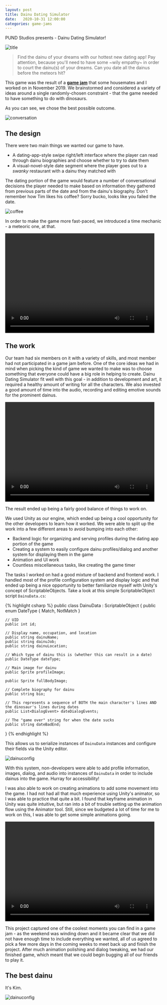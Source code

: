 ```yaml
---
layout: post
title: Dainu Dating Simulator
date:   2020-10-31 12:00:00
categories: game-jams
---
```


PUND Studios presents - Dainu Dating Simulator!

![title](/static/img/DainuDatingSim/title.png)

<blockquote>
Find the dainu of your dreams with our hottest new dating app! Pay attention, because you'll need to have some ~wily empathy~ in order to court the dainu(s) of your dreams. Can you date all the dainus before the meteors hit?
</blockquote>

This game was the result of a [**game jam**](https://en.wikipedia.org/wiki/Game_jam) that some housemates and I worked on in November 2019. We brainstormed and considered a variety of ideas around a single randomly-chosen constraint - that the game needed to have something to do with dinosaurs. 

As you can see, we chose the best possible outcome. 

![conversation](/static/img/DainuDatingSim/tracyConversation.png)

## The design

There were two main things we wanted our game to have. 
<ul>
<li>A dating-app-style swipe right/left interface where the player can read through dainu biographies and choose whether to try to date them</li>
<li>A visual-novel-style date segment where the player goes out to a <em>swanky</em> restaurant with a dainu they matched with</li>
</ul>

The dating portion of the game would feature a number of conversational decisions the player needed to make based on information they gathered from previous parts of the date and from the dainu's biography. Don't remember how Tim likes his coffee? Sorry bucko, looks like you failed the date. 

![coffee](/static/img/DainuDatingSim/theodoreCoffee.png)

In order to make the game more fast-paced, we introduced a time mechanic - a meteoric one, at that. 

<video class="center-block" width="480" height="320" controls="controls">
  <source src="/static/img/DainuDatingSim/timer.mp4" type="video/mp4">
</video>

## The work

Our team had six members on it with a variety of skills, and most member had not participated in a game jam before. One of the core ideas we had in mind when picking the kind of game we wanted to make was to choose something that everyone could have a big role in helping to create. Dainu Dating Simulator fit well with this goal - in addition to development and art, it required a healthy amount of writing for all the characters. We also invested a good amount of time into the audio, recording and editing emotive sounds for the prominent dainus.  

<video class="center-block" width="480" height="320" controls="controls">
  <source src="/static/img/DainuDatingSim/reaction.mp4" type="video/mp4">
</video>

The result ended up being a fairly good balance of things to work on. 

We used Unity as our engine, which ended up being a cool opportunity for the other developers to learn how it worked. We were able to split up the work into a few different areas to avoid bumping into each other:
<ul>
<li>Backend logic for organizing and serving profiles during the dating app portion of the game</li>
<li>Creating a system to easily configure dainu profiles/dialog and another system for displaying them in the game</li>
<li>Animation and UI work</li>
<li>Countless miscellaneous tasks, like creating the game timer</li>
</ul>

The tasks I worked on had a good mixture of backend and frontend work. I handled most of the profile configuration system and display logic and that ended up being a nice opportunity to better familiarize myself with Unity's concept of ScriptableObjects. Take a look at this simple ScriptableObject script `DainuData.cs`: 

{% highlight csharp %}
public class DainuData : ScriptableObject {
    public enum DateType {
        Match, 
        NotMatch
    }

    // UID
    public int id;

    // Display name, occupation, and location
    public string dainuName;
    public string dainuJob;
    public string dainuLocation;

    // Which type of dainu this is (whether this can result in a date)
    public DateType dateType;

    // Main image for dainu
    public Sprite profileImage;

    public Sprite fullBodyImage;

    // Complete biography for dainu
    public string bio;

    // This represents a sequence of BOTH the main character's lines AND the dinosaur's lines during dates
    public List<DialogEvent> dateDialogEvents;

    // The "game over" string for when the date sucks
    public string dateBadEnd;
}
{% endhighlight %}

This allows us to serialize instances of `DainuData` instances and configure their fields via the Unity editor. 

![dainuconfig](/static/img/DainuDatingSim/dainuConfig.png)

With this system, non-developers were able to add profile information, images, dialog, and audio into instances of `DainuData` in order to include dainus into the game. Hurray for accessibility! 

I was also able to work on creating animations to add some movement into the game. I had not had all that much experience using Unity's animator, so I was able to practice that quite a bit. I found that keyframe animation in Unity was quite intuitive, but ran into a bit of trouble setting up the animation flow using the Animator tool. Still, since we budgeted a lot of time for me to work on this, I was able to get some simple animations going. 

<video class="center-block" width="480" height="320" controls="controls">
  <source src="/static/img/DainuDatingSim/animations.mp4" type="video/mp4">
</video>


This project captured one of the coolest moments you can find in a game jam - as the weekend was winding down and it became clear that we did not have enough time to include everything we wanted, all of us agreed to pick a few more days in the coming weeks to meet back up and finish the project. After much animation polishing and dialog tweaking, we had our finished game, which meant that we could begin bugging all of our friends to play it. 

## The best dainu

It's Kim.

![dainuconfig](/static/img/DainuDatingSim/kimConversation.png)